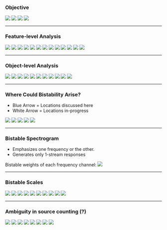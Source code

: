 ### Objective

<div class="build">
<img src="assets/goal_01.png" class="fragment"/>
<img src="assets/goal_02.png" class="fragment"/>
<img src="assets/goal_03.png" class="fragment"/>
<img src="assets/goal_04.png" class="fragment"/>
</div>

---

### Feature-level Analysis

<div class="build">
<img src="assets/pipeline_part1_01.png" class="fragment"/>
<img src="assets/pipeline_part1_02.png" class="fragment"/>
<img src="assets/pipeline_part1_03.png" class="fragment"/>
<img src="assets/pipeline_part1_04.png" class="fragment"/>
<img src="assets/pipeline_part1_05.png" class="fragment"/>
<img src="assets/pipeline_part1_06.png" class="fragment"/>
<img src="assets/pipeline_part1_07.png" class="fragment"/>
<img src="assets/pipeline_part1_08.png" class="fragment"/>
<img src="assets/pipeline_part1_09.png" class="fragment"/>
<img src="assets/pipeline_part1_10.png" class="fragment"/>
<img src="assets/pipeline_part1_11.png" class="fragment"/>
<img src="assets/pipeline_part1_12.png" class="fragment"/>
<img src="assets/pipeline_part1_13.png" class="fragment"/>
</div>

---

### Object-level Analysis

<div class="build">
<img src="assets/pipeline_part2_01.png" class="fragment"/>
<img src="assets/pipeline_part2_02.png" class="fragment"/>
<img src="assets/pipeline_part2_03.png" class="fragment"/>
<img src="assets/pipeline_part2_04.png" class="fragment"/>
<img src="assets/pipeline_part2_05.png" class="fragment"/>
<img src="assets/pipeline_part2_06.png" class="fragment"/>
<img src="assets/pipeline_part2_07.png" class="fragment"/>
<img src="assets/pipeline_part2_08.png" class="fragment"/>
<img src="assets/pipeline_part2_09.png" class="fragment"/>
<img src="assets/pipeline_part2_10.png" class="fragment"/>
<img src="assets/pipeline_part2_11.png" class="fragment"/>
</div>

---

### Where Could Bistability Arise?

- Blue Arrow = Locations discussed here
- White Arrow = Locations in-progress

<div class="build">
<img src="assets/bistability_locus_01.png" class="fragment"/>
<img src="assets/bistability_locus_02.png" class="fragment"/>
<img src="assets/bistability_locus_03.png" class="fragment"/>
<img src="assets/bistability_locus_04.png" class="fragment"/>
<img src="assets/bistability_locus_05.png" class="fragment"/>
</div>

---

### Bistable Spectrogram

- Emphasizes one frequency or the other. 
- Generates only 1-stream responses 

Bistable weights of each frequency channel:
<img src="assets/bistable_freq_01.png"/>

---

### Bistable Scales

<div class="build">
<img src="assets/bistable_scale_01.png" class="fragment"/>
<img src="assets/bistable_scale_02.png" class="fragment"/>
<img src="assets/bistable_scale_03.png" class="fragment"/>
<img src="assets/bistable_scale_04.png" class="fragment"/>
<img src="assets/bistable_scale_05.png" class="fragment"/>
<img src="assets/bistable_scale_06.png" class="fragment"/>
<img src="assets/bistable_scale_07.png" class="fragment"/>
<img src="assets/bistable_scale_08.png" class="fragment"/>
<img src="assets/bistable_scale_09.png" class="fragment"/>
<img src="assets/bistable_scale_10.png" class="fragment"/>
</div>

---

### Ambiguity in source counting (?)

<div class="build">
<img src="assets/grouping_01.png" class="fragment"/>
<img src="assets/grouping_02.png" class="fragment"/>
<img src="assets/grouping_03.png" class="fragment"/>
<img src="assets/grouping_04.png" class="fragment"/>
<img src="assets/grouping_05.png" class="fragment"/>
<img src="assets/grouping_06.png" class="fragment"/>
<img src="assets/grouping_07.png" class="fragment"/>
<img src="assets/grouping_08.png" class="fragment"/>
</div>
